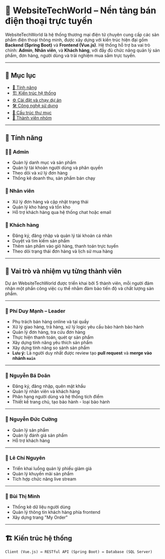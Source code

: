 # 📱 WebsiteTechWorld – Nền tảng bán điện thoại trực tuyến

WebsiteTechWorld là hệ thống thương mại điện tử chuyên cung cấp các sản phẩm điện thoại thông minh, được xây dựng với kiến trúc hiện đại gồm **Backend (Spring Boot)** và **Frontend (Vue.js)**. Hệ thống hỗ trợ ba vai trò chính: **Admin**, **Nhân viên**, và **Khách hàng**, với đầy đủ chức năng quản lý sản phẩm, đơn hàng, người dùng và trải nghiệm mua sắm trực tuyến.

---

## 📑 Mục lục

- [🎯 Tính năng](#tính-năng)
- [🏗️ Kiến trúc hệ thống](#kiến-trúc-hệ-thống)
- [⚙️ Cài đặt và chạy dự án](#cài-đặt-và-chạy-dự-án)
- [🛠️ Công nghệ sử dụng](#công-nghệ-sử-dụng)
- [📁 Cấu trúc thư mục](#cấu-trúc-thư-mục)
- [👥 Thành viên nhóm](#thành-viên-nhóm)

---

## 🎯 Tính năng

### 👨‍💼 Admin
- Quản lý danh mục và sản phẩm
- Quản lý tài khoản người dùng và phân quyền
- Theo dõi và xử lý đơn hàng
- Thống kê doanh thu, sản phẩm bán chạy

### 👷 Nhân viên
- Xử lý đơn hàng và cập nhật trạng thái
- Quản lý kho hàng và tồn kho
- Hỗ trợ khách hàng qua hệ thống chat hoặc email

### 🧑 Khách hàng
- Đăng ký, đăng nhập và quản lý tài khoản cá nhân
- Duyệt và tìm kiếm sản phẩm
- Thêm sản phẩm vào giỏ hàng, thanh toán trực tuyến
- Theo dõi trạng thái đơn hàng và lịch sử mua hàng

---

## 👥 Vai trò và nhiệm vụ từng thành viên

Dự án WebsiteTechWorld được triển khai bởi 5 thành viên, mỗi người đảm nhận một phần công việc cụ thể nhằm đảm bảo tiến độ và chất lượng sản phẩm.

---

### 🔹 Phí Duy Mạnh – Leader  
- Phụ trách bán hàng online và tại quầy  
- Xử lý giao hàng, trả hàng, xử lý logic yêu cầu bảo hành bảo hành  
- Quản lý đơn hàng, tra cứu đơn hàng  
- Thực hiện thanh toán, quét qr sản phẩm
- Xây dựng tính năng yêu thích sản phẩm
- Xây dựng tính năng so sánh sản phẩm  
- **Lưu ý:** Là người duy nhất được review tạo **pull request** và **merge vào nhánh `main`**

---

### 🔹 Nguyễn Bá Doãn   
- Đăng ký, đăng nhập, quên mật khẩu    
- Quản lý nhân viên và khách hàng  
- Phân hạng người dùng và hệ thống tích điểm  
- Thiết kế trang chủ, tạo bảo hành - loại bảo hành

---

### 🔹 Nguyễn Đức Cường  
- Quản lý sản phẩm   
- Quản lý đánh giá sản phẩm
- Hỗ trợ khách hàng

---

### 🔹 Lê Chí Nguyên  
- Triển khai luồng quản lý phiếu giảm giá  
- Quản lý khuyến mãi sản phẩm  
- Tích hợp chức năng live stream  

---

### 🔹 Bùi Thị Minh  
- Thống kê dữ liệu người dùng  
- Quản lý thông tin khách hàng phía frontend  
- Xây dựng trang "My Order"

---

## 🏗️ Kiến trúc hệ thống

```plaintext
Client (Vue.js) ↔ RESTful API (Spring Boot) ↔ Database (SQL Server)
